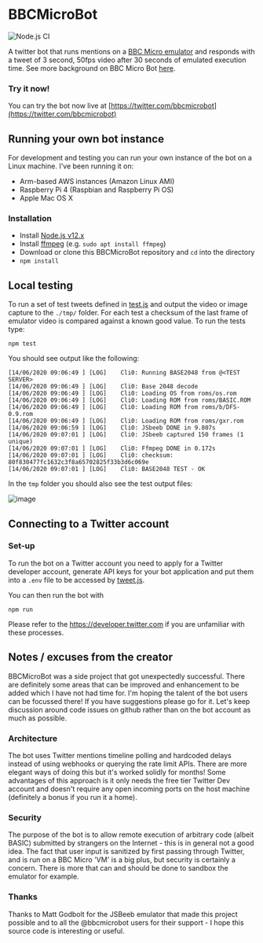 # BBCMicroBot

![Node.js CI](https://github.com/8bitkick/BBCMicroBot/workflows/Node.js%20CI/badge.svg?branch=master)

A twitter bot that runs mentions on a [BBC Micro emulator](https://github.com/mattgodbolt/jsbeeb) and responds with a tweet of 3 second, 50fps video after 30 seconds of emulated execution time. See more background on BBC Micro Bot [here](https://www.dompajak.com/bbcmicrobot.html).

### Try it now!

You can try the bot now live at [https://twitter.com/bbcmicrobot](https://twitter.com/bbcmicrobot)

## Running your own bot instance

For development and testing you can run your own instance of the bot on a Linux machine. I've been running it on:

* Arm-based AWS instances (Amazon Linux AMI)
* Raspberry Pi 4 (Raspbian and Raspberry Pi OS)
* Apple Mac OS X

### Installation

* Install [Node.js v12.x](https://nodejs.org/en/download/) 
* Install [ffmpeg](https://www.ffmpeg.org/download.html) (e.g. `sudo apt install ffmpeg`)
* Download or clone this BBCMicroBot repository and `cd` into the directory
* `npm install`

## Local testing

To run a set of test tweets defined in [test.js](https://github.com/8bitkick/BBCMicroBot/blob/master/test.js) and output the video or image capture to the `./tmp/` folder. For each test a checksum of the last frame of emulator video is compared against a known good value. To run the tests type:

`npm test`

You should see output like the following:

~~~
[14/06/2020 09:06:49 ] [LOG]    Cli0: Running BASE2048 from @<TEST SERVER>
[14/06/2020 09:06:49 ] [LOG]    Cli0: Base 2048 decode
[14/06/2020 09:06:49 ] [LOG]    Cli0: Loading OS from roms/os.rom
[14/06/2020 09:06:49 ] [LOG]    Cli0: Loading ROM from roms/BASIC.ROM
[14/06/2020 09:06:49 ] [LOG]    Cli0: Loading ROM from roms/b/DFS-0.9.rom
[14/06/2020 09:06:49 ] [LOG]    Cli0: Loading ROM from roms/gxr.rom
[14/06/2020 09:06:59 ] [LOG]    Cli0: JSbeeb DONE in 9.807s 
[14/06/2020 09:07:01 ] [LOG]    Cli0: JSbeeb captured 150 frames (1 unique)
[14/06/2020 09:07:01 ] [LOG]    Cli0: Ffmpeg DONE in 0.172s 
[14/06/2020 09:07:01 ] [LOG]    Cli0: checksum: 80f830477fc1632c3f8a65702825f33b3d6c069e
[14/06/2020 09:07:01 ] [LOG]    Cli0: BASE2048 TEST - OK
~~~~



In the `tmp` folder you should also see the test output files:


![image](https://github.com/8bitkick/BBCMicroBot/blob/master/images/BASE2048.png)


## Connecting to a Twitter account

### Set-up

To run the bot on a Twitter account you need to apply for a Twitter developer account, generate API keys for your bot application and put them into a `.env` file to be accessed by [tweet.js](https://github.com/8bitkick/BBCMicroBot/blob/39c3587c60753db84b48888ea1f01d72d0081f92/tweet.js#L3). 

You can then run the bot with

`npm run`

Please refer to the https://developer.twitter.com if you are unfamiliar with these processes.

## Notes / excuses from the creator

BBCMicroBot was a side project that got unexpectedly successful. There are definitely some areas that can be improved and enhancement to be added which I have not had time for. I'm hoping the talent of the bot users can be focussed there! If you have suggestions please go for it. Let's keep discussion around code issues on github rather than on the bot account as much as possible.

### Architecture
The bot uses Twitter mentions timeline polling and hardcoded delays instead of using webhooks or querying the rate limit APIs. There are more elegant ways of doing this but it's worked solidly for months! Some advantages of this approach is it only needs the free tier Twitter Dev account and doesn't require any open incoming ports on the host machine (definitely a bonus if you run it a home). 

### Security
The purpose of the bot is to allow remote execution of arbitrary code (albeit BASIC) submitted by strangers on the Internet - this is in general not a good idea. The fact that user input is sanitized by first passing through Twitter, and is run on a BBC Micro 'VM' is a big plus, but security is certainly a concern. There is more that can and should be done to sandbox the emulator for example.

### Thanks
Thanks to Matt Godbolt for the JSBeeb emulator that made this project possible and to all the @bbcmicrobot users for their support - I hope this source code is interesting or useful. 


